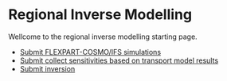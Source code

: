 # Regional Inverse Modelling
Wellcome to the regional inverse modelling starting page.

- [Submit FLEXPART-COSMO/IFS simulations](./main.ipynb)
- [Submit collect sensitivities based on transport model results](./query.ipynb)
- [Submit inversion](./sens_query.ipynb)
